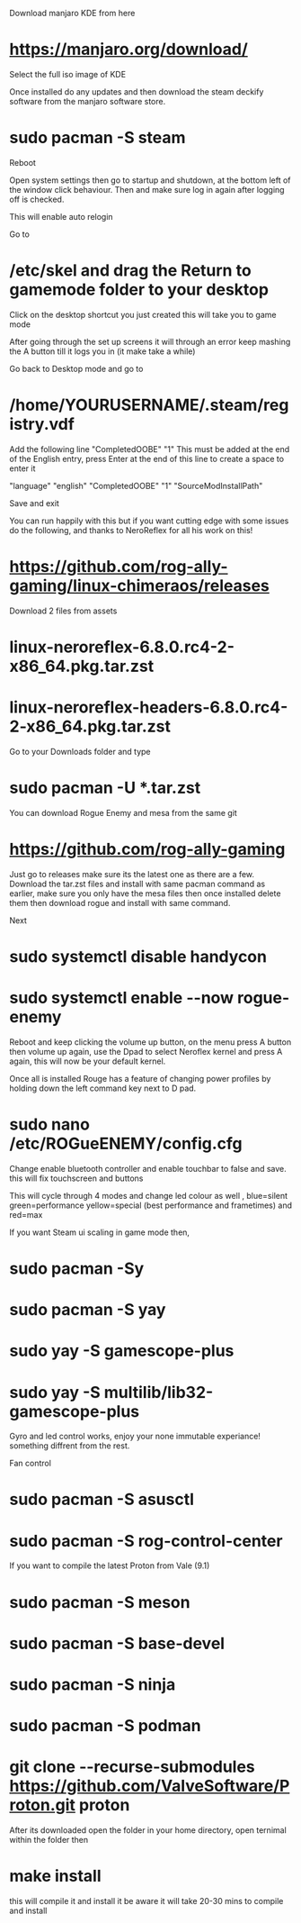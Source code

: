 Download manjaro KDE from here 

# https://manjaro.org/download/

Select the full iso image of KDE

Once installed do any updates and then download the steam deckify software from the manjaro software store.

# sudo pacman -S steam 

Reboot

Open system settings then go to  startup and shutdown, at the bottom left of the window click behaviour. Then and make sure log in again after logging off is checked. 

This will enable auto relogin 

Go to 

# /etc/skel  and drag the Return to gamemode folder to your desktop 

Click on the desktop shortcut you just created this will take you to game mode 

After going through the set up screens it will through an error keep mashing the A button till it logs you in (it make take a while)

Go back to Desktop mode and go to 

# /home/YOURUSERNAME/.steam/registry.vdf

Add the following line  "CompletedOOBE"  "1"  This must be added at the end of the English entry, press Enter at the end of this line to create a space to enter it  

"language"		"english"
"CompletedOOBE"		"1"
"SourceModInstallPath"	

Save and exit 

You can run happily with this but if you want cutting edge with some issues do the following, and thanks to NeroReflex for all his work on this!

# https://github.com/rog-ally-gaming/linux-chimeraos/releases

Download 2 files from assets 

#  linux-neroreflex-6.8.0.rc4-2-x86_64.pkg.tar.zst
#  linux-neroreflex-headers-6.8.0.rc4-2-x86_64.pkg.tar.zst

Go to your Downloads folder and type 

# sudo pacman -U *.tar.zst  

You can download Rogue Enemy and mesa from the same git 

#  https://github.com/rog-ally-gaming

Just go to releases make sure its the latest one as there are a few. Download the tar.zst files and install with same pacman command as earlier, make sure you only have the mesa files then once installed delete them then download rogue and install with same command.

Next

#  sudo systemctl disable handycon
#  sudo systemctl enable --now rogue-enemy

Reboot and keep clicking the volume up button, on the menu press A button then volume up again, use the Dpad to select Neroflex kernel and press A again, this will now be your default kernel.

Once all is installed Rouge has a feature of changing power profiles by holding down the left command key next to D pad.

 # sudo nano /etc/ROGueENEMY/config.cfg 
 
 Change enable bluetooth controller and enable touchbar to false and save. this will fix touchscreen and buttons 

This will cycle through 4 modes and change led colour as well , blue=silent green=performance yellow=special (best performance and frametimes) and red=max

If you want Steam ui scaling in game mode then,
# sudo pacman -Sy
# sudo pacman -S yay
# sudo yay -S gamescope-plus
# sudo yay -S multilib/lib32-gamescope-plus

Gyro and led control works, enjoy your none immutable experiance! something diffrent from the rest.

Fan control 
#  sudo pacman -S asusctl
#  sudo pacman -S rog-control-center

If you want to compile the latest Proton from Vale (9.1)
#  sudo pacman -S meson
#  sudo pacman -S base-devel
#  sudo pacman -S ninja
#  sudo pacman -S podman
#  git clone --recurse-submodules https://github.com/ValveSoftware/Proton.git proton

After its downloaded open the folder in your home directory, open ternimal within the folder then

# make install

this will compile it and install it be aware it will take 20-30 mins to compile and install

